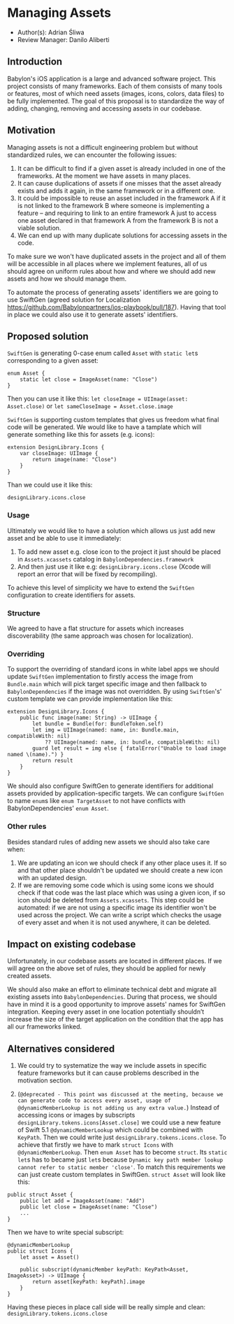 
# Managing Assets

* Author(s): Adrian Śliwa
* Review Manager: Danilo Aliberti

## Introduction
 
Babylon's iOS application is a large and advanced software project. This project consists of many frameworks. Each of them consists of many tools or features, most of which need assets (images, icons, colors, data files) to be fully implemented. The goal of this proposal is to standardize the way of adding, changing, removing and accessing assets in our codebase. 

## Motivation 

Managing assets is not a difficult engineering problem but without standardized rules, we can encounter the following issues: 
1. It can be difficult to find if a given asset is already included in one of the frameworks. At the moment we have assets in many places. 
2. It can cause duplications of assets if one misses that the asset already exists and adds it again, in the same framework or in a different one. 
3. It could be impossible to reuse an asset included in the framework A if it is not linked to the framework B where someone is implementing a feature – and requiring to link to an entire framework A just to access one asset declared in that framework A from the framework B is not a viable solution. 
4. We can end up with many duplicate solutions for accessing assets in the code. 

To make sure we won't have duplicated assets in the project and all of them will be accessible in all places where we implement features, all of us should agree on uniform rules about how and where we should add new assets and how we should manage them. 

To automate the process of generating assets' identifiers we are going to use SwiftGen (agreed solution for Localization https://github.com/Babylonpartners/ios-playbook/pull/187). Having that tool in place we could also use it to generate assets' identifiers. 

## Proposed solution 

`SwiftGen` is generating 0-case enum called `Asset` with `static let`s corresponding to a given asset: 
``` 
enum Asset {
    static let close = ImageAsset(name: "Close") 
}
``` 
Then you can use it like this: 
``` let closeImage = UIImage(asset: Asset.close) ``` 
or 
``` let sameCloseImage = Asset.close.image ``` 

`SwiftGen` is supporting custom templates that gives us freedom what final code will be generated. We would like to have a tamplate which will generate something like this for assets (e.g. icons):

```
extension DesignLibrary.Icons {
    var closeImage: UIImage {
        return image(name: "Close")
    }
}
```
Than we could use it like this:
```
designLibrary.icons.close
```

### Usage 

Ultimately we would like to have a solution which allows us just add new asset and be able to use it immediately: 
1. To add new asset e.g. close icon to the project it just should be placed in `Assets.xcassets` catalog in `BabylonDependencies.framework` 
2. And then just use it like e.g: `designLibrary.icons.close` (Xcode will report an error that will be fixed by recompiling). 

To achieve this level of simplicity we have to extend the `SwiftGen` configuration to create identifiers for assets. 

### Structure
 
We agreed to have a flat structure for assets which increases discoverability (the same approach was chosen for localization). 

### Overriding 

To support the overriding of standard icons in white label apps we should update `SwiftGen` implementation to firstly access the image from `Bundle.main` which will pick target specific image and then fallback to `BabylonDependencies` if the image was not overridden. By using `SwiftGen`'s' custom template we can provide implementation like this:
```
extension DesignLibrary.Icons {
    public func image(name: String) -> UIImage {
        let bundle = Bundle(for: BundleToken.self)
        let img = UIImage(named: name, in: Bundle.main, compatibleWith: nil) 
            ?? UIImage(named: name, in: bundle, compatibleWith: nil)
        guard let result = img else { fatalError("Unable to load image named \(name).") }
        return result
    }
}
```

We should also configure SwiftGen to generate identifiers for additional assets provided by application-specific targets. We can configure `SwiftGen` to name `enum`s like `enum TargetAsset` to not have conflicts with BabylonDependencies' `enum Asset`.

### Other rules
 
Besides standard rules of adding new assets we should also take care when: 
1. We are updating an icon we should check if any other place uses it. If so and that other place shouldn't be updated we should create a new icon with an updated design. 
2. If we are removing some code which is using some icons we should check if that code was the last place which was using a given icon, if so icon should be deleted from `Assets.xcassets`. This step could be automated: if we are not using a specific image its identifier won't be used across the project. 
We can write a script which checks the usage of every asset and when it is not used anywhere, it can be deleted.

## Impact on existing codebase
 
Unfortunately, in our codebase assets are located in different places. If we will agree on the above set of rules, they should be applied for newly created assets. 

We should also make an effort to eliminate technical debt and migrate all existing assets into `BabylonDependencies`. During that process, we should have in mind it is a good opportunity to improve assets' names for SwiftGen integration. Keeping every asset in one location potentially shouldn’t increase the size of the target application on the condition that the app has all our frameworks linked.

## Alternatives considered 

1. We could try to systematize the way we include assets in specific feature frameworks but it can cause problems described in the motivation section. 

2. (`@deprecated - This point was discussed at the meeting, because we can generate code to access every asset, usage of @dynamicMemberLookup is not adding us any extra value.`) Instead of accessing icons or images by subscripts `designLibrary.tokens.icons[Asset.close]` we could use a new feature of Swift 5.1 `@dynamicMemberLookup` which could be combined with `KeyPath`. Then we could write just `designLibrary.tokens.icons.close`. 
To achieve that firstly we have to mark `struct Icons` with `@dynamicMemberLookup`. Then `enum Asset` has to become `struct`. Its `static let`s has to became just `let`s because `Dynamic key path member lookup cannot refer to static member 'close'`. To match this requirements we can just create custom templates in SwiftGen. `struct Asset` will look like this: 
```
public struct Asset {
    public let add = ImageAsset(name: "Add")
    public let close = ImageAsset(name: "Close")
    ... 
}
``` 
Then we have to write special subscript: 
``` 
@dynamicMemberLookup 
public struct Icons {
    let asset = Asset()

    public subscript(dynamicMember keyPath: KeyPath<Asset, ImageAsset>) -> UIImage {
        return asset[keyPath: keyPath].image 
    }
}
```
Having these pieces in place call side will be really simple and clean: `designLibrary.tokens.icons.close`
